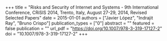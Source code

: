 +++
title = "Risks and Security of Internet and Systems - 9th International Conference, CRiSIS 2014, Trento, Italy, August 27-29, 2014, Revised Selected Papers"
date = 2015-01-01
authors = ["Javier López", "Indrajit Ray", "Bruno Crispo"]
publication_types = ["0"]
abstract = ""
featured = false
publication = ""
url_pdf = "https://doi.org/10.1007/978-3-319-17127-2"
doi = "10.1007/978-3-319-17127-2"
+++

